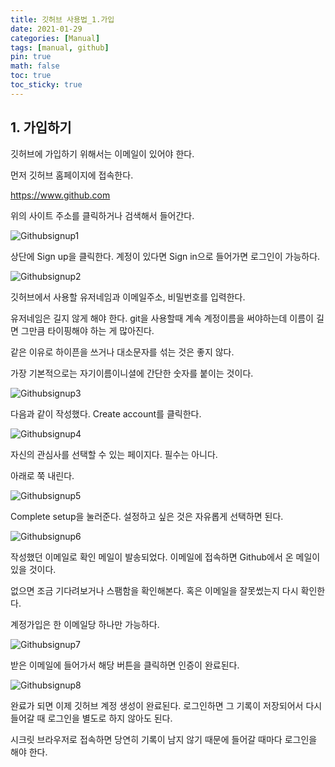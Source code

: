 ```yaml
---
title: 깃허브 사용법_1.가입
date: 2021-01-29
categories: [Manual]
tags: [manual, github]
pin: true
math: false
toc: true
toc_sticky: true
---
```


## __1. 가입하기__

깃허브에 가입하기 위해서는 이메일이 있어야 한다.

먼저 깃허브 홈페이지에 접속한다.

<https://www.github.com>

위의 사이트 주소를 클릭하거나 검색해서 들어간다.

![Githubsignup1](/images/Github1/Githubsignup1.png)

상단에 Sign up을 클릭한다. 계정이 있다면 Sign in으로 들어가면 로그인이 가능하다.

![Githubsignup2](/images/Github1/Githubsignup2.png)

깃허브에서 사용할 유저네임과 이메일주소, 비밀번호를 입력한다.

유저네임은 길지 않게 해야 한다. git을 사용할때 계속 계정이름을 써야하는데 이름이 길면 그만큼 타이핑해야 하는 게 많아진다.

같은 이유로 하이픈을 쓰거나 대소문자를 섞는 것은 좋지 않다.

가장 기본적으로는 자기이름이니셜에 간단한 숫자를 붙이는 것이다.

![Githubsignup3](/images/Github1/Githubsignup3.png)

다음과 같이 작성했다. Create account를 클릭한다.

![Githubsignup4](/images/Github1/Githubsignup4.png)

자신의 관심사를 선택할 수 있는 페이지다. 필수는 아니다.

아래로 쭉 내린다.

![Githubsignup5](/images/Github1/Githubsignup5.png)

Complete setup을 눌러준다. 설정하고 싶은 것은 자유롭게 선택하면 된다.

![Githubsignup6](/images/Github1/Githubsignup6.png)

작성했던 이메일로 확인 메일이 발송되었다. 이메일에 접속하면 Github에서 온 메일이 있을 것이다.

없으면 조금 기다려보거나 스팸함을 확인해본다. 혹은 이메일을 잘못썼는지 다시 확인한다.

계정가입은 한 이메일당 하나만 가능하다.

![Githubsignup7](/images/Github1/Githubsignup7.png)

받은 이메일에 들어가서 해당 버튼을 클릭하면 인증이 완료된다.

![Githubsignup8](/images/Github1/Githubsignup8.png)

완료가 되면 이제 깃허브 계정 생성이 완료된다. 로그인하면 그 기록이 저장되어서 다시 들어갈 때 로그인을 별도로 하지 않아도 된다.

시크릿 브라우저로 접속하면 당연히 기록이 남지 않기 때문에 들어갈 때마다 로그인을 해야 한다.
